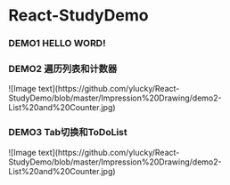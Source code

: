 # React-StudyDemo
<h3>DEMO1 HELLO WORD!</h3>
<h3>DEMO2 遍历列表和计数器</h3>
![Image text](https://github.com/ylucky/React-StudyDemo/blob/master/Impression%20Drawing/demo2-List%20and%20Counter.jpg)
<h3>DEMO3 Tab切换和ToDoList</h3>
![Image text](https://github.com/ylucky/React-StudyDemo/blob/master/Impression%20Drawing/demo2-List%20and%20Counter.jpg)
